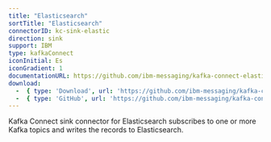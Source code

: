 ```yaml
---
title: "Elasticsearch"
sortTitle: "Elasticsearch"
connectorID: kc-sink-elastic
direction: sink
support: IBM
type: kafkaConnect
iconInitial: Es
iconGradient: 1
documentationURL: https://github.com/ibm-messaging/kafka-connect-elastic-sink/blob/master/README.md
download:
  -  { type: 'Download', url: 'https://github.com/ibm-messaging/kafka-connect-elastic-sink/releases/download/v1.0.0/kafka-connect-elastic-sink-1.0.0-jar-with-dependencies.jar' }
  -  { type: 'GitHub', url: 'https://github.com/ibm-messaging/kafka-connect-elastic-sink' }
---
```


Kafka Connect sink connector for Elasticsearch subscribes to one or more Kafka topics and writes the records to Elasticsearch.